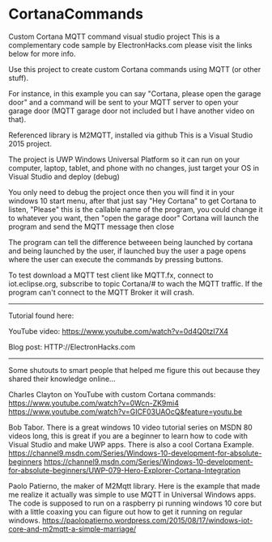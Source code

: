 # CortanaCommands
Custom Cortana MQTT command visual studio project
This is a complementary code sample by ElectronHacks.com please visit the links below for more info.

Use this project to create custom Cortana commands using MQTT (or other stuff).

For instance, in this example you can say "Cortana, please open the garage door" and a command will be sent to your MQTT server to open your garage door (MQTT garage door not included but I have another video on that).

Referenced library is M2MQTT, installed via github
This is a Visual Studio 2015 project.

The project is UWP Windows Universal Platform so it can run on your computer, laptop, tablet, and phone with no changes, just target your OS in Visual Studio and deploy (debug)

You only need to debug the project once then you will find it in your windows 10 start menu, after that just say "Hey Cortana" to get Cortana to listen, "Please" this is the callable name of the program, you could change it to whatever you want, then "open the garage door" Cortana will launch the program and send the MQTT message then close

The program can tell the difference betweeen being launched by cortana and being launched by the user, if launched buy the user a page opens where the user can execute the commands by pressing buttons.

To test download a MQTT test client like MQTT.fx, connect to iot.eclipse.org, subscribe to topic Cortana/# to wach the MQTT traffic. If the program can't connect to the MQTT Broker it will crash.


------------

Tutorial found here:

YouTube video: https://www.youtube.com/watch?v=0d4Q0tzI7X4

Blog post: HTTP://ElectronHacks.com


------------

Some shutouts to smart people that helped me figure this out because they shared their knowledge online...

Charles Clayton on YouTube with custom Cortana commands: 
https://www.youtube.com/watch?v=0Wcn-ZK9mi4 
https://www.youtube.com/watch?v=GICF03UAOcQ&feature=youtu.be

Bob Tabor. There is a great windows 10 video tutorial series on MSDN 80 videos long, this is great if you are a beginner to learn how to code with Visual Studio and make UWP apps. There is also a cool Cortana Example.
https://channel9.msdn.com/Series/Windows-10-development-for-absolute-beginners
https://channel9.msdn.com/Series/Windows-10-development-for-absolute-beginners/UWP-079-Hero-Explorer-Cortana-Integration

Paolo Patierno, the maker of M2Mqtt library. Here is the example that made me realize it actually was simple to use MQTT in Universal Windows apps. The code is supposed to run on a raspberry pi running windows 10 core but with a little coaxing you can figure out how to get it running on regular windows.
https://paolopatierno.wordpress.com/2015/08/17/windows-iot-core-and-m2mqtt-a-simple-marriage/
